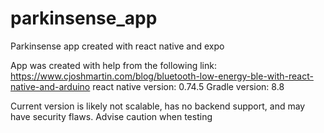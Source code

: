 # parkinsense_app
Parkinsense app created with react native and expo

App was created with help from the following link: https://www.cjoshmartin.com/blog/bluetooth-low-energy-ble-with-react-native-and-arduino
react native version: 0.74.5
Gradle version: 8.8

Current version is likely not scalable, has no backend support, and may have security flaws. Advise caution when testing
